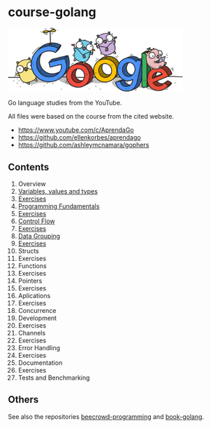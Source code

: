 # course-golang

<img src="img/google.png" width="400px">

Go language studies from the YouTube.

All files were based on the course from the cited website.

- https://www.youtube.com/c/AprendaGo
- https://github.com/ellenkorbes/aprendago
- https://github.com/ashleymcnamara/gophers

## Contents

1. Overview
2. [Variables, values and types](https://github.com/thiagoneye/course-golang/tree/main/cap02)
3. [Exercises](https://github.com/thiagoneye/course-golang/tree/main/cap03)
4. [Programming Fundamentals](https://github.com/thiagoneye/course-golang/tree/main/cap04)
5. [Exercises](https://github.com/thiagoneye/course-golang/tree/main/cap05)
6. [Control Flow](https://github.com/thiagoneye/course-golang/tree/main/cap06)
7. [Exercises](https://github.com/thiagoneye/course-golang/tree/main/cap07)
8. [Data Grouping](https://github.com/thiagoneye/course-golang/tree/main/cap08)
9. [Exercises](https://github.com/thiagoneye/course-golang/tree/main/cap09)
10. Structs <!--- [Structs](https://github.com/thiagoneye/course-golang/tree/main/cap10) -->
11. Exercises <!--- [Exercises](https://github.com/thiagoneye/course-golang/tree/main/cap11) -->
12. Functions <!--- [Functions](https://github.com/thiagoneye/course-golang/tree/main/cap12) -->
13. Exercises <!--- [Exercises](https://github.com/thiagoneye/course-golang/tree/main/cap13) -->
14. Pointers <!--- [Pointers](https://github.com/thiagoneye/course-golang/tree/main/cap14) -->
15. Exercises <!--- [Exercises](https://github.com/thiagoneye/course-golang/tree/main/cap15) -->
16. Aplications <!--- [Aplications](https://github.com/thiagoneye/course-golang/tree/main/cap16) -->
17. Exercises <!--- [Exercises](https://github.com/thiagoneye/course-golang/tree/main/cap17) -->
18. Concurrence <!--- [Concurrence](https://github.com/thiagoneye/course-golang/tree/main/cap18) -->
19. Development <!--- [Development Environment](https://github.com/thiagoneye/course-golang/tree/main/cap19) -->
20. Exercises <!--- [Exercises](https://github.com/thiagoneye/course-golang/tree/main/cap20) -->
21. Channels <!--- [Channels](https://github.com/thiagoneye/course-golang/tree/main/cap21) -->
22. Exercises <!--- [Exercises](https://github.com/thiagoneye/course-golang/tree/main/cap22) -->
23. Error Handling <!--- [Error Handling](https://github.com/thiagoneye/course-golang/tree/main/cap23) -->
24. Exercises <!--- [Exercises](https://github.com/thiagoneye/course-golang/tree/main/cap24) -->
25. Documentation <!--- [Documentation](https://github.com/thiagoneye/course-golang/tree/main/cap25) -->
26. Exercises <!--- [Exercises](https://github.com/thiagoneye/course-golang/tree/main/cap26) -->
27. Tests and Benchmarking <!--- [Tests and Benchmarking](https://github.com/thiagoneye/course-golang/tree/main/cap27) -->

## Others

See also the repositories [beecrowd-programming](https://github.com/thiagoneye/beecrowd-programming) and [book-golang](https://github.com/thiagoneye/book-golang).

